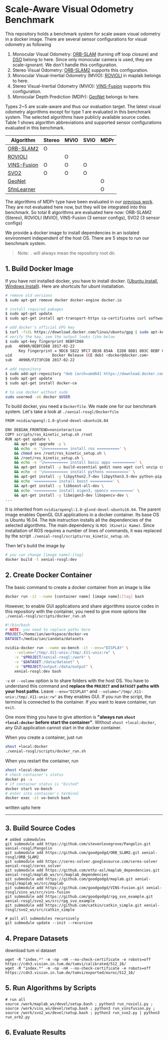 # Scale-Aware Visual Odometry Benchmark

This repository holds a benchmark system for scale aware visual odometry in a docker image. There are several sensor configurations for visual odometry as following
1. Monocular Visual Odometry: [ORB-SLAM](https://github.com/raulmur/ORB_SLAM) (turning off loop closure) and [DSO](https://github.com/JakobEngel/dso) belong to here. Since only monocular camera is used, they are scale-ignorant. We don't handle this configuration.
2. Stereo Visual Odometry: [ORB-SLAM2](https://github.com/raulmur/ORB_SLAM2) supports this configuration.
3. Monocular Visual-Inertial Odometry (MVIO): [ROVIOLI](https://github.com/ethz-asl/maplab) in maplab belongs to here. 
4. Stereo Visual-Inertial Odometry (MVIO): [VINS-Fusion](https://github.com/HKUST-Aerial-Robotics/VINS-Fusion) supports this configuration.
5. Monocular Depth Prediction (MDPr): [GeoNet](https://github.com/yzcjtr/GeoNet) belongs to here.

Types 2~5 are scale-aware and thus our evaluation target. The latest visual odometry algorithms except for type 1 are evaluated in this benchmark system. The selected algorithms have publicly available source codes. Table 1 shows algorithm abbreviations and supported sensor configurations evaluated in this benchmark.

| Algorithm                                                    | Stereo | MVIO | SVIO | MDPr |
| ------------------------------------------------------------ | ------ | ---- | ---- | ---- |
| [ORB-SLAM2](https://github.com/raulmur/ORB_SLAM2)            | O      |      |      |      |
| [ROVIOLI](https://github.com/ethz-asl/maplab)                |        | O    |      |      |
| [VINS-Fusion](https://github.com/HKUST-Aerial-Robotics/VINS-Fusion) | O      | O    | O    |      |
| [SVO2](http://rpg.ifi.uzh.ch/svo2.html)                      | O      | O    | O    |      |
| [GeoNet](https://github.com/yzcjtr/GeoNet)                   |        |      |      | O    |
| [SfmLearner](https://github.com/tinghuiz/SfMLearner)         |        |      |      | O    |

The algorithms of MDPr type have been evaluated in our [previous work](https://github.com/goodgodgd/vode-bench). They are not evaluated here now, but they will be integrated into this benchmark. So total 8 algorithms are evaluated here now: ORB-SLAM2 (Stereo), ROVIOLI (MVIO), VINS-Fusion (3 sensor configs), SVO2 (3 sensor configs)  

We provide a docker image to install dependencies in an isolated environment independent of the host OS. There are 5 steps to run our benchmark system.

> Note: `.` will always mean the repository root dir.

## 1. Build Docker Image

If you have not installed docker, you have to install docker. ([Ubuntu install](https://docs.docker.com/v17.09/engine/installation/linux/docker-ce/ubuntu/), [Windows Install](https://docs.docker.com/v17.09/docker-for-windows/install/)). Here are shortcuts for ubunt installation.

```bash
# remove old versions
$ sudo apt-get remove docker docker-engine docker.io

# install required pakages
$ sudo apt-get update
$ sudo apt-get install apt-transport-https ca-certificates curl software-properties-common

# add docker's official GPG key
$ curl -fsSL https://download.docker.com/linux/ubuntu/gpg | sudo apt-key add -
# verify the key, see the output looks like below
$ sudo apt-key fingerprint 0EBFCD88
pub   4096R/0EBFCD88 2017-02-22
      Key fingerprint = 9DC8 5822 9FC7 DD38 854A  E2D8 8D81 803C 0EBF CD88
uid                  Docker Release (CE deb) <docker@docker.com>
sub   4096R/F273FCD8 2017-02-22

# add repository
$ sudo add-apt-repository "deb [arch=amd64] https://download.docker.com/linux/ubuntu $(lsb_release -cs) stable"
$ sudo apt-get update
$ sudo apt-get install docker-ce

# to use docker without sudo
sudo usermod -aG docker $USER
```

To build docker, you need a `Dockerfile`. We made one for our benchmark system. Let's take a look at `./xenial-rosgl/Dockerfile`

```bash
FROM nvidia/opengl:1.0-glvnd-devel-ubuntu16.04

ENV DEBIAN_FRONTEND=noninteractive
COPY scripts/ros_kinetic_setup.sh /root
RUN apt-get update \
	&& apt-get upgrade -y \
	&& echo -e '\n========== install ros ==========' \
	&& chmod a+x /root/ros_kinetic_setup.sh \
	&& /root/ros_kinetic_setup.sh \
	&& echo -e '\n========== install basic apps ==========' \
	&& apt-get install -y build-essential gedit nano wget curl unzip cmake git mesa-utils \
	&& echo -e '\n========== install pythons ==========' \
	&& apt-get install -y libpython2.7-dev libpython3.5-dev python-pip python3-pip python3-pandas python3-numpy \
	&& echo '========== install boost ==========' \
	&& apt-get install -y libboost-all-dev \
	&& echo '========== install eigen3, opencv ==========' \
	&& apt-get install -y libeigen3-dev libopencv-dev \
...
```

It is inherited from `nvidia/opengl:1.0-glvnd-devel-ubuntu16.04`. The parent image enables OpenGL GUI applications in a docker container. Its base OS is Ubuntu 16.04. The `RUN` instruction installs all the dependencies of the selected algorithms. The main dependency is `ROS (Kinetic Kame)`.  Since installation of ROS requires a number of lines of commands, it was replaced by the script `./xenial-rosgl/scripts/ros_kinetic_setup.sh`. 

Then let's build the image by

```bash
# you can change [image name]:[tag]
docker build -t xenial-rosgl:dev
```



## 2. Create Docker Container

The basic command to create a docker container from an image is like

```bash
docker run -it --name [container name] [image name]:[tag] bash
```

However, to enable GUI applications and share algorithms source codes in this repository with  the container, you need to give more options like `./xenial-rosgl/scripts/docker_run.sh`

```bash
#!/bin/bash
# NOTE: you need to replace paths here
PROJECT=/home/ian/workspace/docker-vo
DATASET=/media/ian/iandata/datasets

nvidia-docker run --name vo-bench -it --env="DISPLAY" \
	--volume="/tmp/.X11-unix:/tmp/.X11-unix:rw" \
	-v "$PROJECT/xenial-rosgl:/work" \
	-v "$DATASET:/data/dataset" \
	-v "$PROJECT/output:/data/output" \
	xenial-rosgl:dev bash
```

`-v` or `--volume` option is to share folders with the host OS. You have to understand this command and **replace the `PROJECT` and `DATASET` paths with your host paths**. Leave `--env="DISPLAY"` and `--volume="/tmp/.X11-unix:/tmp/.X11-unix:rw"` as they enables GUI. If you run the script, the terminal is connected to the container. If you want to leave container, run `exit`.

One more thing you have to give attention is **"always  run `xhost +local:docker` before start the container"**. Without `xhost +local:docker`, any GUI application cannot start in the docker container.

When you create a container, just run
```bash
xhost +local:docker
./xenial-rosgl/scripts/docker_run.sh
```

When you restart the container, run

```bash
xhost +local:docker
# check container's status 
docker ps -a
# if container status is "Exited"
docker start vo-bench
# enter into container's terminal
docker exec -it vo-bench bash
```

written upto here

---


## 3. Build Source Codes

```
# added submodules
git submodule add https://github.com/stevenlovegrove/Pangolin.git xenial-rosgl/Pangolin
git submodule add https://github.com/goodgodgd/ORB_SLAM2.git xenial-rosgl/ORB_SLAM2
git submodule add https://ceres-solver.googlesource.com/ceres-solver xenial-rosgl/ceres_solver
git submodule add https://github.com/ethz-asl/maplab_dependencies.git xenial-rosgl/maplab_ws/src/maplab_dependencies
git submodule add https://github.com/goodgodgd/maplab.git xenial-rosgl/maplab_ws/src/maplab
git submodule add https://github.com/goodgodgd/VINS-Fusion.git xenial-rosgl/vins_ws/src/vins-fusion
git submodule add https://github.com/goodgodgd/rpg_svo_example.git xenial-rosgl/svo2_ws/src/rpg_svo_example
git submodule add https://github.com/catkin/catkin_simple.git xenial-rosgl/svo2_ws/src/catkin_simple

# pull all submodules recursively
git submodule update --init --recursive
```




## 4. Prepare Datasets

download tum vi dataset

```
wget -R "index.*" -m -np -nH --no-check-certificate -e robots=off https://cdn3.vision.in.tum.de/tumvi/calibrated/512_16/
wget -R "index.*" -m -np -nH --no-check-certificate -e robots=off https://cdn3.vision.in.tum.de/tumvi/exported/euroc/512_16/
```



## 5. Run Algorithms by Scripts

```
# run all
source /work/maplab_ws/devel/setup.bash ; python3 run_rovioli.py ; source /work/vins_ws/devel/setup.bash ; python3 run_vinsfusion.py ; source /work/svo2_ws/devel/setup.bash ; python3 run_svo2.py | python3 run_orb2.py
```

## 6. Evaluate Results


